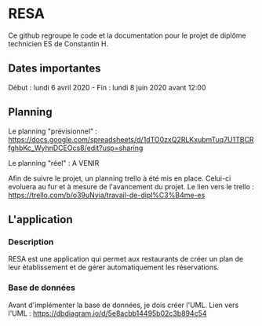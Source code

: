 # RESA
Ce github regroupe le code et la documentation pour le projet de diplôme technicien ES de Constantin H. 

## Dates importantes
Début : lundi 6 avril 2020 - Fin : lundi 8 juin 2020 avant 12:00

## Planning
Le planning "prévisionnel" : https://docs.google.com/spreadsheets/d/1dTO0zxQ2RLKxubmTuq7U1TBCRfghbKc_WyhnDCEOcs8/edit?usp=sharing

Le planning "réel" : A VENIR

Afin de suivre le projet, un planning trello à été mis en place. Celui-ci evoluera au fur et à mesure de l'avancement du projet. Le lien vers le trello : https://trello.com/b/o39uNyia/travail-de-dipl%C3%B4me-es

## L'application
### Description
RESA est une application qui permet aux restaurants de créer un plan de leur établissement et de gérer automatiquement les réservations.

### Base de données
Avant d'implémenter la base de données, je dois créer l'UML. Lien vers l'UML : https://dbdiagram.io/d/5e8acbb14495b02c3b894c54
